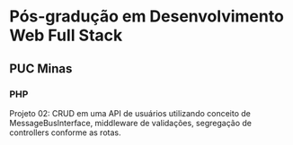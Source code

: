 # Pós-gradução em Desenvolvimento Web Full Stack

## PUC Minas

### PHP

Projeto 02: CRUD em uma API de usuários utilizando conceito de MessageBusInterface, middleware de validações, segregação de controllers conforme as rotas.
